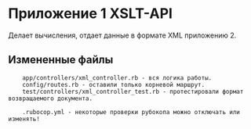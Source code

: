 # Приложение 1 XSLT-API

Делает вычисления, отдает данные в формате XML приложению 2.

## Измененные файлы

        app/controllers/xml_controller.rb - вся логика работы.
        config/routes.rb - оставили только корневой маршрут.
        test/controllers/xml_controller_test.rb - протестировали формат возвращаемого документа.
        
        .rubocop.yml - некоторые проверки рубокопа можно отключать или изменять!